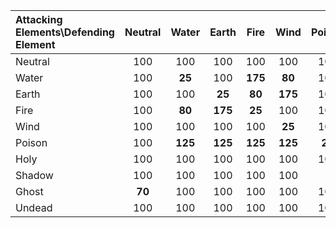 | Attacking Elements\Defending Element | Neutral | Water | Earth | Fire | Wind | Poison | Holy | Shadow | Ghost | Undead |
| :---                                 |  :---:  | :---: | :---: | :---:|:---: | :---:  |:---: | :---:  | :---: |  :---: |     
|  Neutral                             |  100    |  100  | 100   |  100 |  100 |  100   |  100 |   100  |  **70**   |  100   | 
| Water                                |  100    | **25** | 100   |  **175** |**80**|  100   |  **75**  |   100  |  100  |  100   | 
| Earth                                |  100    |  100  | **25**    |**80**|  **175** |  100   |  **75**  |   100  |  100  |  100   | 
| Fire                                 |  100    | **80**| **175**   |  **25**  |  100 |  100   |  **75**  |   100  |  100  |  **150**   | 
| Wind                                 |  100    |  100  | 100   |  100 |  **25**  |  100   |  **75**  |   100  |  100  |  100   | 
| Poison                               |  100    |  **125**  | **125**   |  **125** |  **125** |  **25**    |      |   **50**   |  100  |  **25**    | 
| Holy                                 |  100    |  100  | 100   |  100 |  100 |  100   |  **25**   | **150**  |  100  |  **175**   | 
| Shadow                               |  100    |  100  | 100   |  100 |  100 |        |      |        |  100  |        | 
| Ghost                                |  **70**     |  100  | 100   |  100 |  100 |  100   |  **75**  |   **75**   |  **150**  |  **125**   | 
| Undead                               |  100    |  100  | 100   |  100 |  100 |  100   |      |        |  100  |        | 
